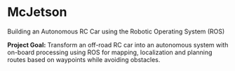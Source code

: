 # McJetson
Building an Autonomous RC Car using the Robotic Operating System (ROS)

**Project Goal:** Transform an off-road RC car into an autonomous system with on-board processing using ROS for mapping,
localization and planning routes based on waypoints while avoiding obstacles.
